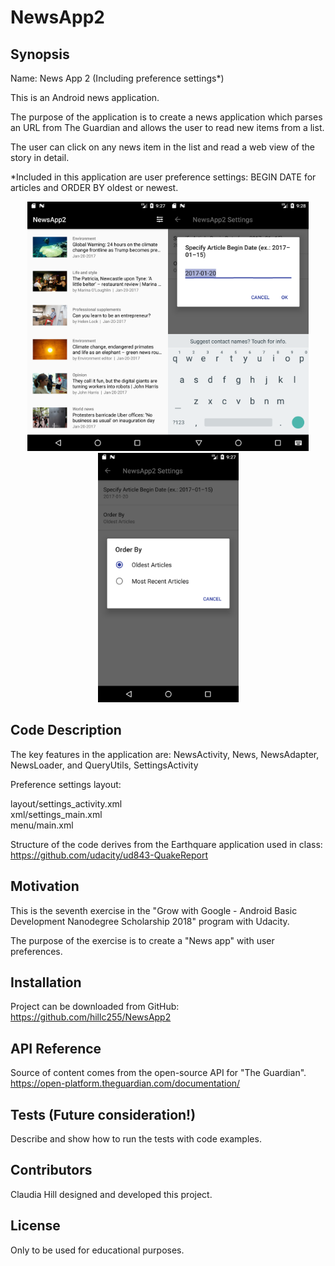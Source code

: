 # NewsApp2

## Synopsis

Name: News App 2 (Including preference settings*)

This is an Android news application.

The purpose of the application is to create a news application which parses an URL from The Guardian and allows the user to read
new items from a list. 

The user can click on any news item in the list and read a web view of the story in detail. 
 
 *Included in this application are user preference settings: BEGIN DATE for articles and ORDER BY oldest or newest.

<p align="center">
 <kbd><img width="225" height="399" src="readme_assets/NewsApp2a.png"></kbd><kbd><img width="225" height="399" src="readme_assets/NewsApp2b.png"></kbd><kbd><img width="225" height="399" src="readme_assets/NewsApp2c.png"></kbd>
</p>

## Code Description

The key features in the application are:  NewsActivity, News, NewsAdapter, NewsLoader, and QueryUtils, SettingsActivity

Preference settings layout:  

layout/settings_activity.xml</br>
xml/settings_main.xml</br>
menu/main.xml</br>

Structure of the code derives from the Earthquare application used in class:
https://github.com/udacity/ud843-QuakeReport</br>


## Motivation

This is the seventh exercise in the "Grow with Google - Android Basic Development Nanodegree Scholarship 2018" program with Udacity.

The purpose of the exercise is to create a "News app" with user preferences.

## Installation

Project can be downloaded from GitHub:  
https://github.com/hillc255/NewsApp2</br>

## API Reference

Source of content comes from the open-source API for "The Guardian". 
https://open-platform.theguardian.com/documentation/</br>

## Tests (Future consideration!)

Describe and show how to run the tests with code examples.

## Contributors

Claudia Hill designed and developed this project.

## License

Only to be used for educational purposes.
